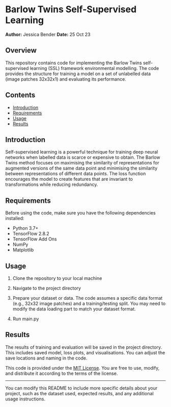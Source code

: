 # Barlow Twins Self-Supervised Learning

**Author:** Jessica Bender
**Date:** 25 Oct 23

## Overview

This repository contains code for implementing the Barlow Twins self-supervised learning (SSL) framework environmental modelling. The code provides the structure for training a model on a set of unlabelled data (image patches 32x32x1) and evaluating its performance.

## Contents

- [Introduction](#introduction)
- [Requirements](#requirements)
- [Usage](#usage)
- [Results](#results)

## Introduction

Self-supervised learning is a powerful technique for training deep neural networks when labelled data is scarce or expensive to obtain. The Barlow Twins method focuses on maximising the similarity of representations for augmented versions of the same data point and minimising the similarity between representations of different data points. The loss function encourages the model to create features that are invariant to transformations while reducing redundancy.

## Requirements

Before using the code, make sure you have the following dependencies installed:

- Python 3.7+
- TensorFlow 2.8.2
- TensorFlow Add Ons
- NumPy
- Matplotlib

## Usage

1. Clone the repository to your local machine

2. Navigate to the project directory

3. Prepare your dataset or data. The code assumes a specific data format (e.g., 32x32 image patches) and a training/testing split. You may need to modify the data loading part to match your dataset format.

4. Run main.py

## Results

The results of training and evaluation will be saved in the project directory. This includes saved model, loss plots, and visualisations. You can adjust the save locations and naming in the code.

This code is provided under the [MIT License](LICENSE.md). You are free to use, modify, and distribute it according to the terms of the license.

---

You can modify this README to include more specific details about your project, such as the dataset used, expected results, and any additional usage instructions.
